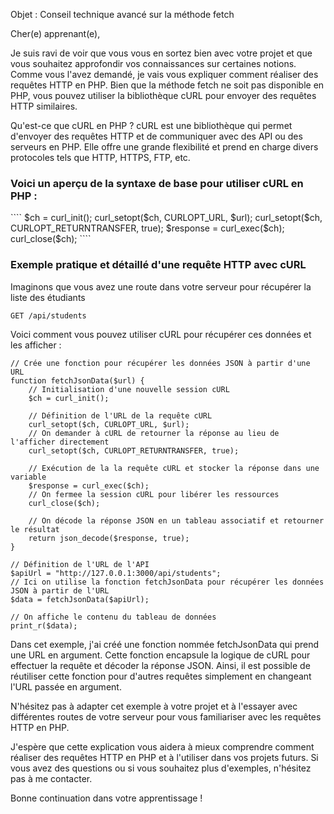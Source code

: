 Objet : Conseil technique avancé sur la méthode fetch

Cher(e) apprenant(e),

Je suis ravi de voir que vous vous en sortez bien avec votre projet et que vous souhaitez approfondir vos connaissances sur certaines notions. Comme vous l'avez demandé, je vais vous expliquer comment réaliser des requêtes HTTP en PHP. Bien que la méthode fetch ne soit pas disponible en PHP, vous pouvez utiliser la bibliothèque cURL pour envoyer des requêtes HTTP similaires.

Qu'est-ce que cURL en PHP ?
cURL est une bibliothèque qui permet d'envoyer des requêtes HTTP et de communiquer avec des API ou des serveurs en PHP. Elle offre une grande flexibilité et prend en charge divers protocoles tels que HTTP, HTTPS, FTP, etc.

<h3>Voici un aperçu de la syntaxe de base pour utiliser cURL en PHP :</h3>
````
$ch = curl_init();
curl_setopt($ch, CURLOPT_URL, $url);
curl_setopt($ch, CURLOPT_RETURNTRANSFER, true);
$response = curl_exec($ch);
curl_close($ch);
````
<h3>Exemple pratique et détaillé d'une requête HTTP avec cURL</h3>
<p>Imaginons que vous avez une route dans votre serveur pour récupérer la liste des étudiants 

````
GET /api/students
````
Voici comment vous pouvez utiliser cURL pour récupérer ces données et les afficher :
````
// Crée une fonction pour récupérer les données JSON à partir d'une URL
function fetchJsonData($url) {
    // Initialisation d'une nouvelle session cURL
    $ch = curl_init();

    // Définition de l'URL de la requête cURL
    curl_setopt($ch, CURLOPT_URL, $url);
    // On demander à cURL de retourner la réponse au lieu de l'afficher directement
    curl_setopt($ch, CURLOPT_RETURNTRANSFER, true);

    // Exécution de la la requête cURL et stocker la réponse dans une variable
    $response = curl_exec($ch);
    // On fermee la session cURL pour libérer les ressources
    curl_close($ch);

    // On décode la réponse JSON en un tableau associatif et retourner le résultat
    return json_decode($response, true);
}

// Définition de l'URL de l'API
$apiUrl = "http://127.0.0.1:3000/api/students";
// Ici on utilise la fonction fetchJsonData pour récupérer les données JSON à partir de l'URL
$data = fetchJsonData($apiUrl);

// On affiche le contenu du tableau de données
print_r($data);

````
<p>
  Dans cet exemple, j'ai créé une fonction nommée fetchJsonData qui prend une URL en argument. Cette fonction encapsule la logique de cURL pour effectuer la requête et décoder la réponse JSON. Ainsi, il est possible de réutiliser cette fonction pour d'autres requêtes simplement en changeant l'URL passée en argument.
</p>

<p>N'hésitez pas à adapter cet exemple à votre projet et à l'essayer avec différentes routes de votre serveur pour vous familiariser avec les requêtes HTTP en PHP.</p>

<p>J'espère que cette explication vous aidera à mieux comprendre comment réaliser des requêtes HTTP en PHP et à l'utiliser dans vos projets futurs. 
Si vous avez des questions ou si vous souhaitez plus d'exemples, n'hésitez pas à me contacter.</p>
Bonne continuation dans votre apprentissage !
